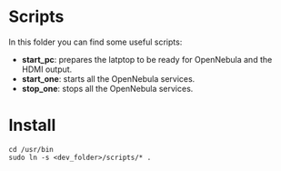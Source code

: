 # Scripts

In this folder you can find some useful scripts:

- **start_pc**: prepares the latptop to be ready for OpenNebula and the HDMI output.
- **start_one**: starts all the OpenNebula services.
- **stop_one**: stops all the OpenNebula services.

# Install

```
cd /usr/bin
sudo ln -s <dev_folder>/scripts/* .
```

